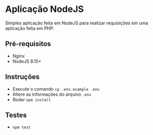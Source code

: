 # Aplicação NodeJS
Simples aplicação feita em NodeJS para realizar requisições em uma aplicação feita em PHP.

 ## Pré-requisitos
 - Nginx
 - NodeJS 8.10+

## Instruções

 - Execute o comando `cp .env.example .env`
 - Altere as informações do arquivo `.env`
 - Rodar `npm install`
 
## Testes
 
 - `npm test`
